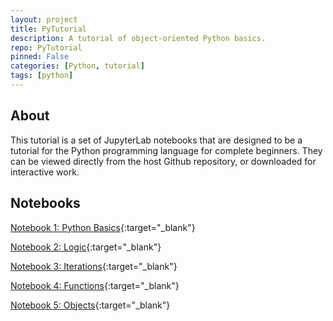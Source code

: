 ```yaml
---
layout: project
title: PyTutorial
description: A tutorial of object-oriented Python basics.
repo: PyTutorial
pinned: False
categories: [Python, tutorial]
tags: [python]
---
```


## About

This tutorial is a set of JupyterLab notebooks that are designed to be a
tutorial for the Python programming language for complete beginners. They can
be viewed directly from the host Github repository, or downloaded for
interactive work.


## Notebooks

[Notebook 1: Python Basics](https://github.com/anthonyburrow/PyTutorial/blob/master/PyTutorial/py1_basics.ipynb){:target="_blank"}

[Notebook 2: Logic](https://github.com/anthonyburrow/PyTutorial/blob/master/PyTutorial/py2_logic.ipynb){:target="_blank"}

[Notebook 3: Iterations](https://github.com/anthonyburrow/PyTutorial/blob/master/PyTutorial/py3_iteration.ipynb){:target="_blank"}

[Notebook 4: Functions](https://github.com/anthonyburrow/PyTutorial/blob/master/PyTutorial/py4_functions.ipynb){:target="_blank"}

[Notebook 5: Objects](https://github.com/anthonyburrow/PyTutorial/blob/master/PyTutorial/py5_objects.ipynb){:target="_blank"}
